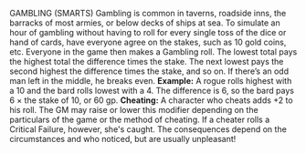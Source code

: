 GAMBLING (SMARTS)
Gambling is common in taverns, roadside inns, the barracks of most armies, or below decks of ships at sea. 
To simulate an hour of gambling without having to roll for every single toss of the dice or hand of cards, have everyone agree on the stakes, such as 10 gold coins, etc. Everyone in the game then makes a Gambling roll. The lowest total pays the highest total the difference times the stake. The next lowest pays the second highest the difference times the stake, and so on. If there’s an odd man left in the middle, he breaks even. 
**Example:** A rogue rolls highest with a 10 and the bard rolls lowest with a 4. The difference is 6, so the bard pays 6 × the stake of 10, or 60 gp. 
**Cheating:** A character who cheats adds +2 to his roll. The GM may raise or lower this modifier depending on the particulars of the game or the method of cheating. If a cheater rolls a Critical Failure, however, she's caught. The consequences depend on the circumstances and who noticed, but are usually unpleasant!